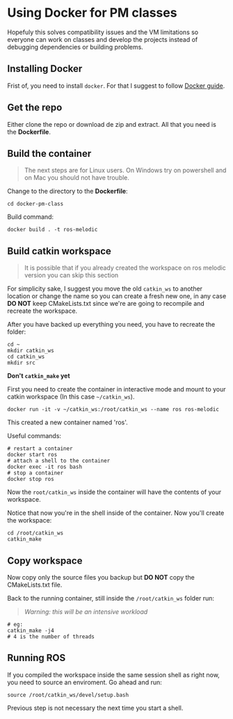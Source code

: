 # Using Docker for PM classes
Hopefuly this solves compatibility issues and the VM limitations so everyone can work on classes and develop the projects instead of debugging dependencies or building problems.
## Installing Docker
Frist of, you need to install `docker`. For that I suggest to follow [Docker guide](https://docs.docker.com/get-docker/).

## Get the repo
Either clone the repo or download de zip and extract. All that you need is the **Dockerfile**.

## Build the container
> The next steps are for Linux users. On Windows try on powershell and on Mac you should not have trouble.
>
Change to the directory to the **Dockerfile**:
```
cd docker-pm-class
```
Build command:
```
docker build . -t ros-melodic
```

## Build catkin workspace
> It is possible that if you already created the workspace on ros melodic version you can skip this section
>
For simplicity sake, I suggest you move the old `catkin_ws` to another location or change the name so you can create a fresh new one, in any case **DO NOT** keep CMakeLists.txt since we're are going to recompile and recreate the workspace.

After you have backed up everything you need, you have to recreate the folder:
```
cd ~
mkdir catkin_ws
cd catkin_ws
mkdir src
```
**Don't `catkin_make` yet**

First you need to create the container in interactive mode and mount to your catkin workspace (In this case `~/catkin_ws`).
```
docker run -it -v ~/catkin_ws:/root/catkin_ws --name ros ros-melodic
```
This created a new container named 'ros'.

Useful commands:
```
# restart a container
docker start ros
# attach a shell to the container
docker exec -it ros bash
# stop a container
docker stop ros
```

Now the `root/catkin_ws` inside the container will have the contents of your workspace.

Notice that now you're in the shell inside of the container.
Now you'll create the workspace:
```
cd /root/catkin_ws
catkin_make
```
## Copy workspace
Now copy only the source files you backup but **DO NOT** copy the CMakeLists.txt file.

Back to the running container, still inside the `/root/catkin_ws` folder run:

>_Warning: this will be an intensive workload_
>
```
# eg:
catkin_make -j4
# 4 is the number of threads
```
## Running ROS
If you compiled the workspace inside the same session shell as right now, you need to source an enviroment.
Go ahead and run:
```
source /root/catkin_ws/devel/setup.bash
```
Previous step is not necessary the next time you start a shell.

